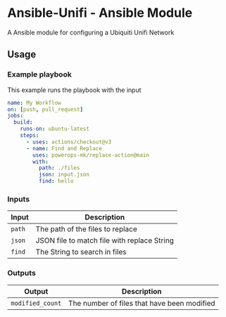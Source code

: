 # Ansible-Unifi - Ansible Module
A Ansible module for configuring a Ubiquiti Unifi Network

## Usage

### Example playbook
This example runs the playbook with the input

```yaml
name: My Workflow
on: [push, pull_request]
jobs:
  build:
    runs-on: ubuntu-latest
    steps:
      - uses: actions/checkout@v3
      - name: Find and Replace
        uses: powerops-mk/replace-action@main
        with:
          path: ./files
          json: input.json
          find: hello
```

### Inputs

| Input                  | Description                                                                                                                            |
| ---------------------- | -------------------------------------------------------------------------------------------------------------------------------------- |
| `path` | The path of the files to replace |
| `json` | JSON file to match file with replace String |
| `find` | The String to search in files |

### Outputs

| Output          | Description                                 |
| --------------- | ------------------------------------------- |
| `modified_count` | The number of files that have been modified |
